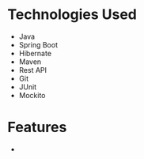 # Technologies Used
* Java
* Spring Boot
* Hibernate
* Maven
* Rest API
* Git
* JUnit
* Mockito


# Features
*
